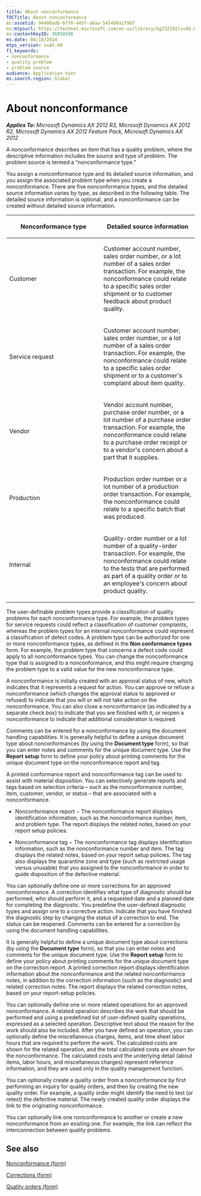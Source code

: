 ```yaml
---
title: About nonconformance
TOCTitle: About nonconformance
ms:assetid: 94400adb-6f78-445f-a0aa-5434d0a1f9d7
ms:mtpsurl: https://technet.microsoft.com/en-us/library/Gg232202(v=AX.60)
ms:contentKeyID: 36058598
ms.date: 04/18/2014
mtps_version: v=AX.60
f1_keywords:
- nonconformance
- quality problem
- problem source
audience: Application User
ms.search.region: Global
---
```


# About nonconformance 


_**Applies To:** Microsoft Dynamics AX 2012 R3, Microsoft Dynamics AX 2012 R2, Microsoft Dynamics AX 2012 Feature Pack, Microsoft Dynamics AX 2012_

A nonconformance describes an item that has a quality problem, where the descriptive information includes the source and type of problem. The problem source is termed a “nonconformance type.”

You assign a nonconformance type and its detailed source information, and you assign the associated problem type when you create a nonconformance. There are five nonconformance types, and the detailed source information varies by type, as described in the following table. The detailed source information is optional, and a nonconformance can be created without detailed source information.

<table>
<colgroup>
<col style="width: 50%" />
<col style="width: 50%" />
</colgroup>
<thead>
<tr class="header">
<th><p>Nonconformance type</p></th>
<th><p>Detailed source information</p></th>
</tr>
</thead>
<tbody>
<tr class="odd">
<td><p>Customer</p></td>
<td><p>Customer account number, sales order number, or a lot number of a sales order transaction. For example, the nonconformance could relate to a specific sales order shipment or to customer feedback about product quality.</p></td>
</tr>
<tr class="even">
<td><p>Service request</p></td>
<td><p>Customer account number, sales order number, or a lot number of a sales order transaction. For example, the nonconformance could relate to a specific sales order shipment or to a customer's complaint about item quality.</p></td>
</tr>
<tr class="odd">
<td><p>Vendor</p></td>
<td><p>Vendor account number, purchase order number, or a lot number of a purchase order transaction. For example, the nonconformance could relate to a purchase order receipt or to a vendor's concern about a part that it supplies.</p></td>
</tr>
<tr class="even">
<td><p>Production</p></td>
<td><p>Production order number or a lot number of a production order transaction. For example, the nonconformance could relate to a specific batch that was produced.</p></td>
</tr>
<tr class="odd">
<td><p>Internal</p></td>
<td><p>Quality-order number or a lot number of a quality-order transaction. For example, the nonconformance could relate to the tests that are performed as part of a quality order or to an employee's concern about product quality.</p></td>
</tr>
</tbody>
</table>


The user-definable problem types provide a classification of quality problems for each nonconformance type. For example, the problem types for service requests could reflect a classification of customer complaints, whereas the problem types for an internal nonconformance could represent a classification of defect codes. A problem type can be authorized for one or more nonconformance types, as defined in the **Non conformance types** form. For example, the problem type that concerns a defect code could apply to all nonconformance types. You can change the nonconformance type that is assigned to a nonconformance, and this might require changing the problem type to a valid value for the new nonconformance type.

A nonconformance is initially created with an approval status of new, which indicates that it represents a request for action. You can approve or refuse a nonconformance (which changes the approval status to approved or refused) to indicate that you will or will not take action on the nonconformance. You can also close a nonconformance (as indicated by a separate check box) to indicate that you are finished with it, or reopen a nonconformance to indicate that additional consideration is required.

Comments can be entered for a nonconformance by using the document handling capabilities. It is generally helpful to define a unique document type about nonconformances (by using the **Document type** form), so that you can enter notes and comments for the unique document type. Use the **Report setup** form to define your policy about printing comments for the unique document type on the nonconformance report and tag.

A printed conformance report and nonconformance tag can be used to assist with material disposition. You can selectively generate reports and tags based on selection criteria – such as the nonconformance number, item, customer, vendor, or status – that are associated with a nonconformance.

  - Nonconformance report − The nonconformance report displays identification information, such as the nonconformance number, item, and problem type. The report displays the related notes, based on your report setup policies.

  - Nonconformance tag − The nonconformance tag displays identification information, such as the nonconformance number and item. The tag displays the related notes, based on your report setup policies. The tag also displays the quarantine zone and type (such as restricted usage versus unusable) that you assigned to the nonconformance in order to guide disposition of the defective material.

You can optionally define one or more corrections for an approved nonconformance. A correction identifies what type of diagnostic should be performed, who should perform it, and a requested date and a planned date for completing the diagnostic. You predefine the user-defined diagnostic types and assign one to a corrective action. Indicate that you have finished the diagnostic step by changing the status of a correction to end. The status can be reopened. Comments can be entered for a correction by using the document handling capabilities.

It is generally helpful to define a unique document type about corrections (by using the **Document type** form), so that you can enter notes and comments for the unique document type. Use the **Report setup** form to define your policy about printing comments for the unique document type on the correction report. A printed correction report displays identification information about the nonconformance and the related nonconformance notes, in addition to the correction information (such as the diagnostic) and related correction notes. The report displays the related correction notes, based on your report-setup policies.

You can optionally define one or more related operations for an approved nonconformance. A related operation describes the work that should be performed and using a predefined list of user-defined quality operations, expressed as a selected operation. Descriptive text about the reason for the work should also be included. After you have defined an operation, you can optionally define the miscellaneous charges, items, and time sheet labor hours that are required to perform the work. The calculated costs are shown for the related operation, and the total calculated costs are shown for the nonconformance. The calculated costs and the underlying detail (about items, labor hours, and miscellaneous charges) represent reference information, and they are used only in the quality management function.

You can optionally create a quality order from a nonconformance by first performing an inquiry for quality orders, and then by creating the new quality order. For example, a quality order might identify the need to test (or retest) the defective material. The newly created quality order displays the link to the originating nonconformance.

You can optionally link one nonconformance to another or create a new nonconformance from an existing one. For example, the link can reflect the interconnection between quality problems.

## See also

[Nonconformance (form)](https://technet.microsoft.com/en-us/library/hh242787\(v=ax.60\))

[Corrections (form)](https://technet.microsoft.com/en-us/library/hh416712\(v=ax.60\))

[Quality orders (form)](https://technet.microsoft.com/en-us/library/hh209521\(v=ax.60\))

  



